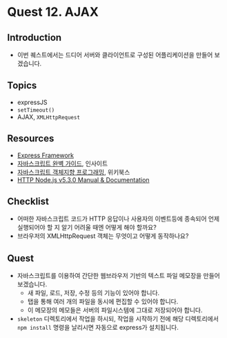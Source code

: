 # Quest 12. AJAX


## Introduction
* 이번 퀘스트에서는 드디어 서버와 클라이언트로 구성된 어플리케이션을 만들어 보겠습니다.

## Topics
* expressJS
* `setTimeout()`
* AJAX, `XMLHttpRequest`

## Resources
* [Express Framework](http://expressjs.com/)
* [자바스크립트 완벽 가이드](http://www.yes24.com/24/Goods/8275120?Acode=101), 인사이트
* [자바스크립트 객체지향 프로그래밍](http://www.yes24.com/24/Goods/7276246?Acode=101), 위키북스
* [HTTP Node.js v5.3.0 Manual & Documentation](https://nodejs.org/api/http.html)

## Checklist
* 어떠한 자바스크립트 코드가 HTTP 응답이나 사용자의 이벤트등에 종속되어 언제 실행되어야 할 지 알기 어려울 때엔 어떻게 해야 할까요?
* 브라우저의 XMLHttpRequest 객체는 무엇이고 어떻게 동작하나요?

## Quest
* 자바스크립트를 이용하여 간단한 웹브라우저 기반의 텍스트 파일 메모장을 만들어 보겠습니다.
  * 새 파일, 로드, 저장, 수정 등의 기능이 있어야 합니다.
  * 탭을 통해 여러 개의 파일을 동시에 편집할 수 있어야 합니다.
  * 이 메모장의 메모들은 서버의 파일시스템에 그대로 저장되어야 합니다.
* `skeleton` 디렉토리에서 작업을 하시되, 작업을 시작하기 전에 해당 디렉토리에서 `npm install` 명령을 날리시면 자동으로 express가 설치됩니다.
